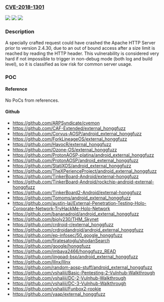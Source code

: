 ### [CVE-2018-1301](https://cve.mitre.org/cgi-bin/cvename.cgi?name=CVE-2018-1301)
![](https://img.shields.io/static/v1?label=Product&message=Apache%20HTTP%20Server&color=blue)
![](https://img.shields.io/static/v1?label=Version&message=n%2Fa&color=blue)
![](https://img.shields.io/static/v1?label=Vulnerability&message=Possible%20out%20of%20bound%20access%20after%20failure%20in%20reading%20the%20HTTP%20request&color=brighgreen)

### Description

A specially crafted request could have crashed the Apache HTTP Server prior to version 2.4.30, due to an out of bound access after a size limit is reached by reading the HTTP header. This vulnerability is considered very hard if not impossible to trigger in non-debug mode (both log and build level), so it is classified as low risk for common server usage.

### POC

#### Reference
No PoCs from references.

#### Github
- https://github.com/ARPSyndicate/cvemon
- https://github.com/CAF-Extended/external_honggfuzz
- https://github.com/Corvus-AOSP/android_external_honggfuzz
- https://github.com/ForkLineageOS/external_honggfuzz
- https://github.com/HavocR/external_honggfuzz
- https://github.com/Ozone-OS/external_honggfuzz
- https://github.com/ProtonAOSP-platina/android_external_honggfuzz
- https://github.com/ProtonAOSP/android_external_honggfuzz
- https://github.com/StatiXOS/android_external_honggfuzz
- https://github.com/TheXPerienceProject/android_external_honggfuzz
- https://github.com/TinkerBoard-Android/external-honggfuzz
- https://github.com/TinkerBoard-Android/rockchip-android-external-honggfuzz
- https://github.com/TinkerBoard2-Android/external-honggfuzz
- https://github.com/Tomoms/android_external_honggfuzz
- https://github.com/austin-lai/External-Penetration-Testing-Holo-Corporate-Network-TryHackMe-Holo-Network
- https://github.com/bananadroid/android_external_honggfuzz
- https://github.com/bioly230/THM_Skynet
- https://github.com/crdroid-r/external_honggfuzz
- https://github.com/crdroidandroid/android_external_honggfuzz
- https://github.com/ep-infosec/50_google_honggfuzz
- https://github.com/firatesatoglu/shodanSearch
- https://github.com/google/honggfuzz
- https://github.com/imbaya2466/honggfuzz_READ
- https://github.com/jingpad-bsp/android_external_honggfuzz
- https://github.com/lllnx/lllnx
- https://github.com/random-aosp-stuff/android_external_honggfuzz
- https://github.com/vshaliii/Basic-Pentesting-2-Vulnhub-Walkthrough
- https://github.com/vshaliii/DC-2-Vulnhub-Walkthrough
- https://github.com/vshaliii/DC-3-Vulnhub-Walkthrough
- https://github.com/vshaliii/Funbox2-rookie
- https://github.com/yaap/external_honggfuzz

